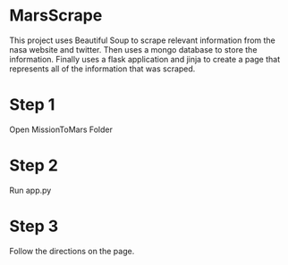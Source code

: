 # MarsScrape
This project uses Beautiful Soup to scrape relevant information from the nasa website and twitter. Then uses a mongo database to store the information. Finally uses a flask application and jinja to create a page that represents all of the information that was scraped.

# Step 1
Open MissionToMars Folder

# Step 2
Run app.py

# Step 3
Follow the directions on the page.
